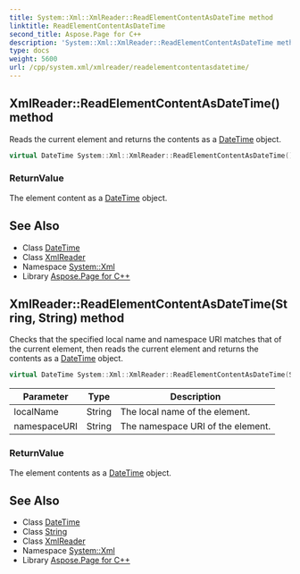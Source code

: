 ```yaml
---
title: System::Xml::XmlReader::ReadElementContentAsDateTime method
linktitle: ReadElementContentAsDateTime
second_title: Aspose.Page for C++
description: 'System::Xml::XmlReader::ReadElementContentAsDateTime method. Reads the current element and returns the contents as a DateTime object in C++.'
type: docs
weight: 5600
url: /cpp/system.xml/xmlreader/readelementcontentasdatetime/
---
```

## XmlReader::ReadElementContentAsDateTime() method


Reads the current element and returns the contents as a [DateTime](../../../system/datetime/) object.

```cpp
virtual DateTime System::Xml::XmlReader::ReadElementContentAsDateTime()
```


### ReturnValue

The element content as a [DateTime](../../../system/datetime/) object.

## See Also

* Class [DateTime](../../../system/datetime/)
* Class [XmlReader](../)
* Namespace [System::Xml](../../)
* Library [Aspose.Page for C++](../../../)
## XmlReader::ReadElementContentAsDateTime(String, String) method


Checks that the specified local name and namespace URI matches that of the current element, then reads the current element and returns the contents as a [DateTime](../../../system/datetime/) object.

```cpp
virtual DateTime System::Xml::XmlReader::ReadElementContentAsDateTime(String localName, String namespaceURI)
```


| Parameter | Type | Description |
| --- | --- | --- |
| localName | String | The local name of the element. |
| namespaceURI | String | The namespace URI of the element. |

### ReturnValue

The element contents as a [DateTime](../../../system/datetime/) object.

## See Also

* Class [DateTime](../../../system/datetime/)
* Class [String](../../../system/string/)
* Class [XmlReader](../)
* Namespace [System::Xml](../../)
* Library [Aspose.Page for C++](../../../)
